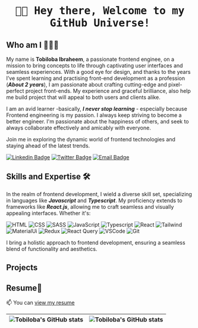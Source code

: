 <h1 align="center">
        <samp>
                <b>👋🏽 Hey there, Welcome to my GitHub Universe!</b>
        </samp>
</h1>

## Who am I 👨🏽‍💻

My name is <b>Tobiloba Ibraheem</b>, a passionate frontend enginee, on a mission to bring concepts to life through captivating user interfaces and seamless experiences. With a good eye for design, and thanks to the years I’ve spent learning and practising front-end development as a profession (***About 2 years***), I am passionate about crafting cutting-edge and pixel-perfect project front-ends. My experience and graceful brilliance, also help me build project that will appeal to both users and clients alike.

I am an avid learner -basically, ***I never stop learning*** - especially because Frontend engineering is my passion. I always keep striving to become a better engineer. I'm passionate about the happiness of others, and seek to always collaborate effectively and amicably with everyone.

Join me in exploring the dynamic world of frontend technologies and staying ahead of the latest trends.

[![Linkedin Badge](https://img.shields.io/badge/-Tobiloba_Ibraheem-blue?style=for-the-badge&logo=Linkedin&logoColor=white&link=https://www.linkedin.com/in/tobiloba-ibraheem/)](https://www.linkedin.com/in/tobiloba-ibraheem/) [![Twitter Badge](https://img.shields.io/badge/-@Im_Tobilobah-1ca0f1?style=for-the-badge&logo=twitter&logoColor=white&link=https://twitter.com/Im_Tobilobah)](https://twitter.com/Im_Tobilobah) [![Email Badge](https://img.shields.io/badge/-Email-1ca0f?style=for-the-badge&logo=gmail&logoColor=white&link=mailto:ibraheemtobiloba15@gmail.com)](mailto:ibraheemtobiloba15@gmail.com)

## Skills and Expertise 🛠️


In the realm of frontend development, I wield a diverse skill set, specializing in languages like ***Javascript*** and ***Typescript***. My proficiency extends to frameworks like ***React.js***, allowing me to craft seamless and visually appealing interfaces. Whether it's:


 ![<link>HTML</link>](https://img.shields.io/badge/-HTML5-E34F26?logo=html5&logoColor=white&style=for-the-badge)
 ![<link>CSS</link>](https://img.shields.io/badge/-CSS3-1572B6?logo=css3&logoColor=white&style=for-the-badge)
 ![<link>SASS</link>](https://img.shields.io/badge/-SASS-CC6699?logo=sass&logoColor=white&style=for-the-badge)
 ![<link>JavaScript</link>](https://img.shields.io/badge/-JavaScript-F7DF1E?logo=javascript&logoColor=white&style=for-the-badge)
 ![Typescript](https://img.shields.io/badge/Typescript-007acc?style=for-the-badge&labelColor=black&logo=typescript&logoColor=007acc)
 ![React](https://img.shields.io/badge/-React-61DBFB?style=for-the-badge&labelColor=black&logo=react&logoColor=white)
 ![Tailwind](https://img.shields.io/badge/Tailwind_CSS-092749?style=for-the-badge&logo=tailwindcss&logoColor=white&labelColor=000000)
 ![MaterialUi](https://img.shields.io/badge/MaterialUI-0170FE?style=for-the-badge&logo=antdesign&logoColor=white)
 ![<link>Redux</link>](https://img.shields.io/badge/-Redux-764ABC?logo=redux&logoColor=white&style=for-the-badge)
![React Query](https://img.shields.io/badge/-React_Query-FF4154?style=for-the-badge&logo=react%20query&logoColor=white)
![VSCode](https://img.shields.io/badge/Visual_Studio-0078d7?style=for-the-badge&logo=visual%20studio&logoColor=white)
![Git](https://img.shields.io/badge/Git-F05032?style=for-the-badge&logo=git&logoColor=white)


I bring a holistic approach to frontend development, ensuring a seamless blend of functionality and aesthetics.

## Projects

## Resume💼

📫 You can [view my resume](https://tobiloba-ibraheem.netlify.app/)



| <img align="center" src="https://github-readme-stats.vercel.app/api?username=Tech-sensei&show_icons=true&include_all_commits=true&hide_border=true" alt="Tobiloba's GitHub stats" /> | <img align="center" src="https://github-readme-stats.vercel.app/api/top-langs/?username=Tech-sensei&langs_count=8&layout=compact&hide_border=true" alt="Tobiloba's GitHub stats" /> |
| ------------- | ------------- |
